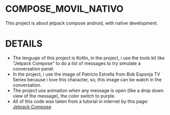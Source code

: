 # COMPOSE_MOVIL_NATIVO
This project is about jetpack compose android, with native development.

# DETAILS
- The lenguaje of this project is Kotlin, in the project, i use the tools kit like "Jetpack Compose" to do a list of messages to try simulate a conversation panel.
- In the project, i use the image of Patricio Estrella from Bob Esponja TV Series because i love this character, so, this image can be watch in the conversation.
- The project use animation when any message is open (like a drop down view of the message), the color switch to purple.
- All of this code was taken from a tutorial in internet by this page: [Jetpack Compose](https://developer.android.com/jetpack/compose/tutorial?hl=es-419)
